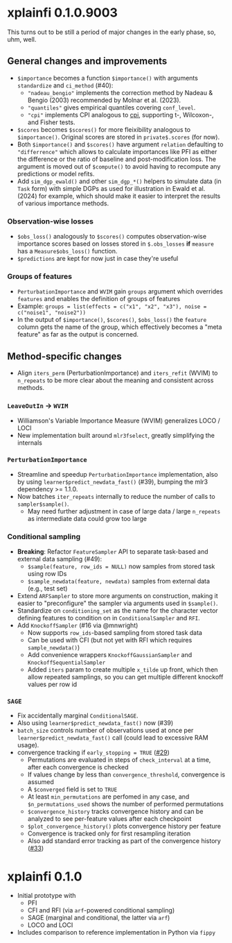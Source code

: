 # xplainfi 0.1.0.9003

This turns out to be still a period of major changes in the early phase, so, uhm, well.

## General changes and improvements

- `$importance` becomes a function `$importance()` with arguments `standardize` and `ci_method` (#40):
  - `"nadeau_bengio"` implements the correction method by Nadeau & Bengio (2003) recommended by Molnar et al. (2023).
  - `"quantiles"` gives empirical quantiles covering `conf_level`.
  - `"cpi"` implements CPI analogous to [cpi](https://bips-hb.github.io/cpi/articles/intro.html), supporting t-, Wilcoxon-, and Fisher tests.
- `$scores` becomes `$scores()` for more fleixibility analogous to `$importance()`. Original scores are stored in `private$.scores` (for now).
- Both `$importance()` and `$scores()` have argument `relation` defaulting to `"differrence"` which allows to calculate importances like PFI as either the difference or the ratio of baseline and post-modification loss. The argument is moved out of `$compute()` to avoid having to recompute any predictions or model refits.
- Add `sim_dgp_ewald()` and other `sim_dgp_*()` helpers to simulate data (in `Task` form) with simple DGPs as used for illustration in Ewald et al. (2024) for example, which should make it easier to interpret the results of various importance methods.

### Observation-wise losses

- `$obs_loss()` analogously to `$scores()` computes observation-wise importance scores based on losses stored in `$.obs_losses` **if** `measure` has a `Measure$obs_loss()` function.
- `$predictions` are kept for now just in case they're useful

### Groups of features

- `PerturbationImportance` and `WVIM` gain `groups` argument which overrides `features` and enables the definition of groups of features
- Example: `groups = list(effects = c("x1", "x2", "x3"), noise = c("noise1", "noise2"))`
- In the output of `$importance()`, `$scores()`, `$obs_loss()` the `feature` column gets the name of the group, which effectively becomes a "meta feature" as far as the output is concerned.

## Method-specific changes

- Align `iters_perm` (PerturbationImportance) and `iters_refit` (WVIM) to `n_repeats` to be more clear about the meaning and consistent across methods.

### `LeaveOutIn` -> `WVIM`

- Williamson's Variable Importance Measure (WVIM) generalizes LOCO / LOCI
- New implementation built around `mlr3fselect`, greatly simplifying the internals

### `PerturbationImportance`

- Streamline and speedup `PerturbationImportance` implementation, also by using `learner$predict_newdata_fast()` (#39), bumping the mlr3 dependency >= 1.1.0.
- Now batches `iter_repeats` internally to reduce the number of calls to `sampler$sample()`. 
  - May need further adjustment in case of large data / large `n_repeats` as intermediate data could grow too large

### Conditional sampling

- **Breaking**: Refactor `FeatureSampler` API to separate task-based and external data sampling (#49):
  - `$sample(feature, row_ids = NULL)` now samples from stored task using row IDs
  - `$sample_newdata(feature, newdata)` samples from external data (e.g., test set)
- Extend `ARFSampler` to store more arguments on construction, making it easier to "preconfigure" the sampler via arguments used in `$sample()`.
- Standardize on `conditioning_set` as the name for the character vector defining features to condition on in `ConditionalSampler` and `RFI`.
- Add `KnockoffSampler` (#16 via @mnwright)
  - Now supports `row_ids`-based sampling from stored task data
  - Can be used with CFI (but not yet with RFI which requires `sample_newdata()`)
  - Add convenience wrappers `KnockoffGaussianSampler` and `KnockoffSequentialSampler`
  - Added `iters` param to create multiple `x_tilde` up front, which then allow repeated samplings, so you can get multiple different knockoff values per row id

### `SAGE`

- Fix accidentally marginal `ConditionalSAGE`.
- Also using `learner$predict_newdata_fast()` now  (#39)
- `batch_size` controls number of observations used at once per `learner$predict_newdata_fast()` call (could lead to excessive RAM usage). 
- convergence tracking if `early_stopping = TRUE` ([#29](https://github.com/jemus42/xplainfi/pull/29))
  - Permutations are evaluated in steps of `check_interval` at a time, after each convergence is checked
  - If values change by less than `convergence_threshold`, convergence is assumed
  - A `$converged` field is set to `TRUE`
  - At least `min_permutations` are perfomed in any case, and `$n_permutations_used` shows the number of performed permutations
  - `$convergence_history` tracks convergence history and can be analyzed to see per-feature values after each checkpoint
  -  `$plot_convergence_history()` plots convergence history per feature
  -  Convergence is tracked only for first resampling iteration
  -  Also add standard error tracking as part of the convergence history ([#33](https://github.com/jemus42/xplainfi/pull/33))


# xplainfi 0.1.0

- Initial prototype with 
	- PFI
	- CFI and RFI (via `arf`-powered conditional sampling)
	- SAGE (marginal and conditional, the latter via `arf`)
	- LOCO and LOCI
- Includes comparison to reference implementation in Python via `fippy`
